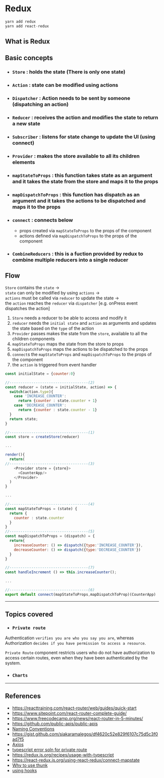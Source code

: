 # Redux

```javascript
yarn add redux
yarn add react-redux
```

## What is Redux

## Basic concepts

- ### `Store` : holds the state (There is only one state)

- ### `Action` : state can be modified using actions

- ### `Dispatcher` : Action needs to be sent by someone (dispatching an action)

- ### `Reducer` : receives the action and modifies the state to return a new state

- ### `Subscriber` : listens for state change to update the UI (using connect)

- ### `Provider` : makes the store available to all its children elements

- ### `mapStateToProps` : this function takes state as an argument and it takes the state from the store and maps it to the props

- ### `mapDispatchToProps` : this function has dispatch as an argument and it takes the actions to be dispatched and maps it to the props

- ### `connect` : connects below

  - props created via `mapStateToProps` to the props of the component
  - actions defined via `mapDispatchToProps` to the props of the component

- ### `CombineReducers` : this is a fuction provided by redux to combine multiple reducers into a single reducer

## Flow

`Store` contains the `state` ->  
`state` can only be modified by using `actions` ->  
`actions` must be called via `reducer` to update the state ->  
the `action` reaches the `reducer` via `dispatcher` [e.g. onPress event dispatches the action]

1. `Store` needs a reducer to be able to access and modify it
2. `reducer` needs the `initial state` and `action` as arguments and updates the state based on the `type` of the action
3. `Provider` passes makes the state from the `store`, available to all the children components
4. `mapStateToProps` maps the state from the store to props
5. `mapDispatchToProps` maps the actions to be dispatched to the props
6. `connect`s the `mapStateToProps` and `mapDispatchToProps` to the props of the component
7. the `action` is triggered from event handler

```javascript
const initialState = {counter:0}

//------------------------------------(2)
const reducer = (state = initialState, action) => {
  switch(action.type){
    case 'INCREASE_COUNTER':
      return {counter : state.counter + 1}
    case 'DECREASE_COUNTER':
      return {counter : state.counter - 1}
  }
  return state;
}

//------------------------------------(1)
const store = createStore(reducer)

...

render(){
  return(
//------------------------------------(3)
    <Provider store = {store}>
      <CounterApp/>
    </Provider>
  )
}

...

//------------------------------------(4)
const mapStateToProps = (state) {
  return {
    counter : state.counter
  }
}
//------------------------------------(5)
const mapDispatchToProps = (dispatch) = {
  return{
    increaseCounter: () => dispatch({type:'INCREASE_COUNTER'}),
    decreaseCounter: () => dispatch({type:'DECREASE_COUNTER'})
  }
}

//------------------------------------(7)
const handleIncrement () => this.increaseCounter();

...

//------------------------------------(6)
export default connect(mapStateToProps,mapDispatchToProp)(CounterApp)

```

---

## Topics covered

- ### `Private route`

Authentication `verifies you are who you say you are`, whereas Authorization `decides if you have permission to access a resource`.

`Private Route` component restricts users who do not have authorization to access certain routes, even when they have been authenticated by the system.

- ### `Charts`

---

## References

- https://reacttraining.com/react-router/web/guides/quick-start
- https://www.sitepoint.com/react-router-complete-guide/
- https://www.freecodecamp.org/news/react-router-in-5-minutes/
- https://github.com/public-apis/public-apis
- [Naming Conventions](https://github.com/unional/typescript-guidebook/blob/master/pages/default/draft/naming-conventions.md#file-naming)
- https://gist.github.com/siakaramalegos/df4620c52e829f6107c75d5c3f0ad7f5
- [Axios](http://codeheaven.io/ow-to-use-axios-as-your-http-client/)
- [typescript error soln for private route](https://stackoverflow.com/a/57451939/2739864)
- https://redux.js.org/recipes/usage-with-typescript
- https://react-redux.js.org/using-react-redux/connect-mapstate
- [Why to use thunk](https://stackoverflow.com/a/50664690/2739864)
- [using hooks](https://fettblog.eu/typescript-react/hooks/#useref)

